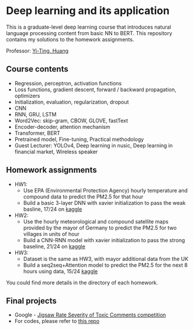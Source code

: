 # Deep learning and its application 
This is a graduate-level deep learning course that introduces natural language processing content from basic NN to BERT. This repository contains my solutions to the homework assignments.

Professor: [Yi-Ting, Huang](https://www.csie.ntu.edu.tw/~yvchen/)

## Course contents
- Regression, perceptron, activation functions
- Loss functions, gradient descent, forward / backward propagation, optimizers
- Initialization, evaluation, regularization, dropout
- CNN
- RNN, GRU, LSTM
- Word2Vec: skip-gram, CBOW, GLOVE, fastText
- Encoder-decoder, attention mechanism
- Transformer, BERT
- Pretrained model, Fine-tuning, Practical methodology
- Guest Lecturer: YOLOv4, Deep learning in nusic, Deep learning in financial market, Wireless speaker

## Homework assignments
- HW1: 
  - Use EPA (Environmental Protection Agency) hourly temperature and compound data to predict the PM2.5 for that hour
  - Build a basic 3-layer DNN with xavier initialization to pass the weak basline, 17/24 on [kaggle](https://www.kaggle.com/competitions/ntu-homework1/leaderboard) 
- HW2: 
  - Use the hourly meteorological and compound satellite maps provided by the mayor of Germany to predict the PM2.5 for two villages in units of hour
  - Build a CNN-RNN model with xavier initialization to pass the strong baseline, 21/24 on [kaggle](https://www.kaggle.com/competitions/ntu-homework2-ver2/leaderboard) 
- HW3: 
  - Dataset is the same as HW3, with mayor additional data from the UK
  - Build a seq2seq+Attention model to predict the PM2.5 for the next 8 hours using data, 15/24 [kaggle](https://www.kaggle.com/competitions/ntu-homework3/leaderboard)

You could find more details in the directory of each homework.

## Final projects 
- Google - [Jigsaw Rate Severity of Toxic Comments competition](https://www.kaggle.com/c/jigsaw-toxic-severity-rating)
- For codes, please refer to [this repo](https://github.com/shengyenlin/Deep-learning-application-final-project-2021-Fall)
